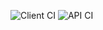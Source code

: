 ![Client CI](https://github.com/alitheg/sextant/workflows/Client%20CI/badge.svg)
![API CI](https://github.com/alitheg/sextant/workflows/API%20CI/badge.svg?branch=master)
